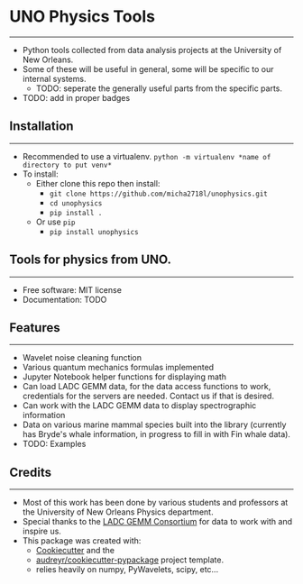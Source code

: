 # UNO Physics Tools
-------------------
- Python tools collected from data analysis projects at the University of New Orleans.
- Some of these will be useful in general, some will be specific to our internal systems.
  - TODO: seperate the generally useful parts from the specific parts.
- TODO: add in proper badges

## Installation
---------------
- Recommended to use a virtualenv. `python -m virtualenv *name of directory to put venv*`
- To install:
  - Either clone this repo then install:
    - `git clone https://github.com/micha2718l/unophysics.git`
    - `cd unophysics`
    - `pip install .`
  - Or use `pip`
    - `pip install unophysics`

## Tools for physics from UNO.
------------------------------
- Free software: MIT license
- Documentation: TODO

## Features
--------
- Wavelet noise cleaning function
- Various quantum mechanics formulas implemented
- Jupyter Notebook helper functions for displaying math
- Can load LADC GEMM data, for the data access functions to work, credentials for the servers are needed. Contact us if that is desired. 
- Can work with the LADC GEMM data to display spectrographic information
- Data on various marine mammal species built into the library (currently has Bryde's whale information, in progress to fill in with Fin whale data).
- TODO: Examples

## Credits
-------
- Most of this work has been done by various students and professors at the University of New Orleans Physics department.
- Special thanks to the [LADC GEMM Consortium](http://www.ladcgemm.org/) for data to work with and inspire us.
- This package was created with:
  - [Cookiecutter](https://github.com/audreyr/cookiecutter) and the
  - [audreyr/cookiecutter-pypackage](https://github.com/audreyr/cookiecutter-pypackage) project template.
  - relies heavily on numpy, PyWavelets, scipy, etc...
